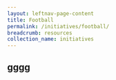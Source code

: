 ```yaml
---
layout: leftnav-page-content
title: Football
permalink: /initiatives/football/
breadcrumb: resources
collection_name: initiatives
---
```


## gggg

